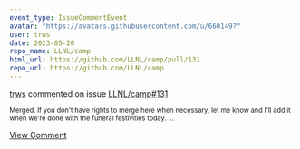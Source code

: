 ```yaml
---
event_type: IssueCommentEvent
avatar: "https://avatars.githubusercontent.com/u/660149?"
user: trws
date: 2023-05-20
repo_name: LLNL/camp
html_url: https://github.com/LLNL/camp/pull/131
repo_url: https://github.com/LLNL/camp
---
```


<a href='https://github.com/trws' target='_blank'>trws</a> commented on issue <a href='https://github.com/LLNL/camp/pull/131' target='_blank'>LLNL/camp#131</a>.

<small>Merged. If you don't have rights to merge here when necessary, let me know and I'll add it when we're done with the funeral festivities today. ...</small>

<a href='https://github.com/LLNL/camp/pull/131' target='_blank'>View Comment</a>